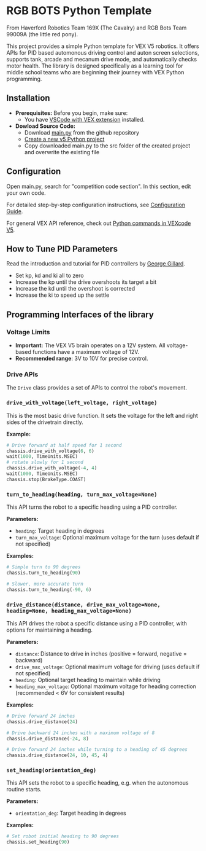 # RGB BOTS Python Template 
From Haverford Robotics Team 169X (The Cavalry) and RGB Bots Team 99009A (the little red pony).

This project provides a simple Python template for VEX V5 robotics. It offers APIs for PID based automonous driving control and auton screen selections,  supports tank, arcade and mecanum drive mode, and automatically checks motor health. The library is designed specifically as a learning tool for middle school teams who are beginning their journey with VEX Python programming.

## Installation
*   **Prerequisites:** Before you begin, make sure:
    - You have [VSCode with VEX extension](https://kb.vex.com/hc/en-us/categories/360002333191-V5?sc=vs-code-extension) installed.
*   **Dowload Source Code:** 
    - Download [main.py](src/main.py) from the github repository 
    - [Create a new v5 Python project](https://kb.vex.com/hc/en-us/articles/20146074601748-Creating-VS-Code-Projects-for-V5#:~:text=Select%20the%20'New%20Project'%20button,and%20select%20the%20corresponding%20icon)
    - Copy downloaded main.py to the src folder of the created project and overwrite the existing file

## Configuration
Open main.py, search for "competition code section". In this section, edit your own code.

For detailed step-by-step configuration instructions, see [Configuration Guide](configuration_guide.md).

For general VEX API reference, check out [Python commands in VEXcode V5](https://api.vex.com/v5/home/python/index.html).

## How to Tune PID Parameters
Read the introduction and tutorial for PID controllers by [George Gillard](https://smithcsrobot.weebly.com/uploads/6/0/9/5/60954939/pid_control_document.pdf). 
- Set kp, kd and ki all to zero
- Increase the kp until the drive overshoots its target a bit
- Increase the kd until the overshoot is corrected
- Increase the ki to speed up the settle

## Programming Interfaces of the library

### Voltage Limits
- **Important:** The VEX V5 brain operates on a 12V system. All voltage-based functions have a maximum voltage of 12V.
- **Recommended range**: 3V to 10V for precise control.

### Drive APIs
The `Drive` class provides a set of APIs to control the robot's movement.

### `drive_with_voltage(left_voltage, right_voltage)`

This is the most basic drive function. It sets the voltage for the left and right sides of the drivetrain directly. 

**Example:**

```python
# Drive forward at half speed for 1 second
chassis.drive_with_voltage(6, 6)
wait(1000, TimeUnits.MSEC)
# rotate slowly for 1 second
chassis.drive_with_voltage(-4, 4)
wait(1000, TimeUnits.MSEC)
chassis.stop(BrakeType.COAST)
```

### `turn_to_heading(heading, turn_max_voltage=None)`

This API turns the robot to a specific heading using a PID controller.

**Parameters:**
- `heading`: Target heading in degrees
- `turn_max_voltage`: Optional maximum voltage for the turn (uses default if not specified)

**Examples:**

```python
# Simple turn to 90 degrees
chassis.turn_to_heading(90)

# Slower, more accurate turn
chassis.turn_to_heading(-90, 6)
```

### `drive_distance(distance, drive_max_voltage=None, heading=None, heading_max_voltage=None)`

This API drives the robot a specific distance using a PID controller, with options for maintaining a heading.

**Parameters:**
- `distance`: Distance to drive in inches (positive = forward, negative = backward)
- `drive_max_voltage`: Optional maximum voltage for driving (uses default if not specified)
- `heading`: Optional target heading to maintain while driving
- `heading_max_voltage`: Optional maximum voltage for heading correction (recommended < 6V for consistent results)

**Examples:**

```python
# Drive forward 24 inches
chassis.drive_distance(24)

# Drive backward 24 inches with a maximum voltage of 8
chassis.drive_distance(-24, 8)

# Drive forward 24 inches while turning to a heading of 45 degrees
chassis.drive_distance(24, 10, 45, 4)
```

### `set_heading(orientation_deg)`

This API sets the robot to a specific heading, e.g. when the autonomous routine starts.

**Parameters:**
- `orientation_deg`: Target heading in degrees

**Examples:**

```python
# Set robot initial heading to 90 degrees
chassis.set_heading(90)
```
